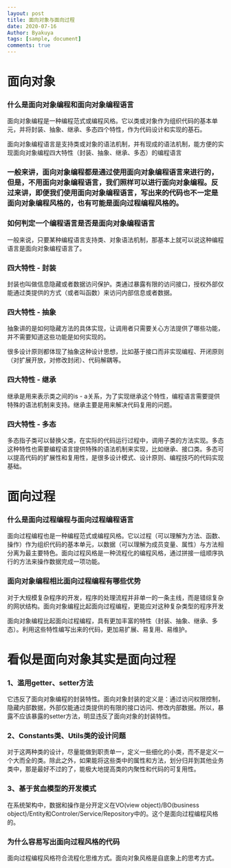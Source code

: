 ```yaml
---
layout: post
title: 面向对象与面向过程
date: 2020-07-16
Author: Byakuya
tags: [sample, document]
comments: true
---
```


# 面向对象

### 什么是面向对象编程和面向对象编程语言

面向对象编程是一种编程范式或编程风格。它以类或对象作为组织代码的基本单元，并将封装、抽象、继承、多态四个特性，作为代码设计和实现的基石。

面向对象编程语言是支持类或对象的语法机制，并有现成的语法机制，能方便的实现面向对象编程四大特性（封装、抽象、继承、多态）的编程语言



### 一般来讲，面向对象编程都是通过使用面向对象编程语言来进行的，但是，不用面向对象编程语言，我们照样可以进行面向对象编程。反过来讲，即便我们使用面向对象编程语言，写出来的代码也不一定是面向对象编程风格的，也有可能是面向过程编程风格的。



### 如何判定一个编程语言是否是面向对象编程语言

一般来说，只要某种编程语言支持类、对象语法机制，那基本上就可以说这种编程语言是面向对象编程语言了。



### 四大特性 - 封装

封装也叫做信息隐藏或者数据访问保护。类通过暴露有限的访问接口，授权外部仅能通过类提供的方式（或者叫函数）来访问内部信息或者数据。



### 四大特性 - 抽象

抽象讲的是如何隐藏方法的具体实现，让调用者只需要关心方法提供了哪些功能，并不需要知道这些功能是如何实现的。

很多设计原则都体现了抽象这种设计思想，比如基于接口而非实现编程、开闭原则（对扩展开放，对修改封闭）、代码解耦等。



### 四大特性 - 继承

继承是用来表示类之间的is - a关系，为了实现继承这个特性，编程语言需要提供特殊的语法机制来支持。继承主要是用来解决代码复用的问题。



### 四大特性 - 多态

多态指子类可以替换父类，在实际的代码运行过程中，调用子类的方法实现。多态这种特性也需要编程语言提供特殊的语法机制来实现，比如继承、接口类。多态可以提高代码的扩展性和复用性，是很多设计模式、设计原则、编程技巧的代码实现基础。





# 面向过程

### 什么是面向过程编程与面向过程编程语言

面向过程编程也是一种编程范式或编程风格。它以过程（可以理解为方法、函数、操作）作为组织代码的基本单元，以数据（可以理解为成员变量、属性）与方法相分离为最主要特色。面向过程风格是一种流程化的编程风格，通过拼接一组顺序执行的方法来操作数据完成一项功能。



### 面向对象编程相比面向过程编程有哪些优势

对于大规模复杂程序的开发，程序的处理流程并非单一的一条主线，而是错综复杂的网状结构。面向对象编程比起面向过程编程，更能应对这种复杂类型的程序开发

面向对象编程比起面向过程编程，具有更加丰富的特性（封装、抽象、继承、多态）。利用这些特性编写出来的代码，更加易扩展、易复用、易维护。

# 看似是面向对象其实是面向过程

### 1、滥用getter、setter方法

它违反了面向对象编程的封装特性。面向对象封装的定义是：通过访问权限控制，隐藏内部数据，外部仅能通过类提供的有限的接口访问、修改内部数据。所以，暴露不应该暴露的setter方法，明显违反了面向对象的封装特性。

### 2、Constants类、Utils类的设计问题

对于这两种类的设计，尽量能做到职责单一，定义一些细化的小类，而不是定义一个大而全的类。除此之外，如果能将这些类中的属性和方法，划分归并到其他业务类中，那是最好不过的了，能极大地提高类的内聚性和代码的可复用性。

### 3、基于贫血模型的开发模式

在系统架构中，数据和操作是分开定义在VO(view object)/BO(business object)/Entity和Controler/Service/Repository中的。这个是面向过程编程风格的。



### 为什么容易写出面向过程风格的代码

面向过程编程风格符合流程化思维方式。面向对象风格是自底象上的思考方式。